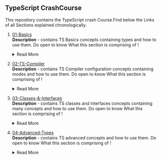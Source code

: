 ## TypeScript CrashCourse
This repository contains the TypeScript crash Course.Find below the Links of all Sections explained chronologically.

1. [01-Basics](https://github.com/vivek9142/TypeScript_CrashCourse/tree/main/01-Basics "TS Basics")
   <br/> **Description** - contains TS Basics concepts containing types and how to use them. Do open to know What this section is comprising of ! 
     
   <details>
           <summary>Read More</summary>
           <ol>
                <li>Number Type</li>
                <li>String Type</li>
                <li>Boolean Type</li>
                <li>object Type</li>
                <li>Array Type</li>
                <li>Tuple Type</li>
                <li>Enum Type</li>
                <li>Any Type</li>
                <li>Union Type</li>
                <li>Return Type & Void</li>
                <li>Unknown Type</li>
                <li>Never Type</li>
           </ol>
    </details>
2. [02-TS-Compiler](https://github.com/vivek9142/TypeScript_CrashCourse/tree/main/02-TS-Compiler "TS Compiler")
   <br/> **Description** - contains TS Compiler configuration concepts containing modes and how to use them. Do open to know What this section is comprising of ! 
     
   <details>
           <summary>Read More</summary>
           <ol>
                <li>Adding Watch Mode</li>
                <li>Compiling the Entire Project / Multiple Files</li>
                <li>Including & Excluding Files</li>
                <li>Exclude option</li>
                <li>Include option</li>
                <li>File option</li>
                <li>Setting a Compilation Target</li>
                <li>and many more...</li>
           </ol>
    </details>

3.   [03-Classes-&-Interfaces](https://github.com/vivek9142/TypeScript_CrashCourse/tree/main/03-Classes-%26-Interfaces "Classes & Interfaces")
     <br/> **Description** - contains TS classes and interfaces concepts containing many concepts and how to use them. Do open to know What this section is comprising of ! 
     
     <details>
               <summary>Read More</summary>
               <ol>
                    <li>
                         Classes
                         <details>
                              <summary>Details</summary>
                              <ol>
                                   <li>Classes </li>
                                   <li>Access Modifier</li>
                                   <li>Inheritance</li>
                                   <li>Getters & Setters</li>
                                   <li>Static Properties & Methods</li>
                                   <li>Abstract Methods</li>
                                   <li>Singleton & Private Constructors</li>
                              </ol>
                         </details>
                    </li>
                    <li>
                         Interfaces
                         <details>
                              <summary>Details</summary>
                              <ol>
                                   <li>Interface</li>
                                   <li>Difference b/w Interface-Type</li>
                                   <li>Extending Interface</li>
                                   <li>Interfaces as Function Types</li>
                                   <li>Optional Parameters & Properties</li>
                              </ol>
                         </details>
                    </li>
               </ol>
     </details>

4.   [04-Advanced-Types](https://github.com/vivek9142/TypeScript_CrashCourse/tree/main/04-Advanced-Types "Advanced Types")
     <br/> **Description** - contains TS advanced concepts and how to use them. Do open to know What this section is comprising of ! 
          
        <details>
                <summary>Read More</summary>
                <ol>
                     <li>Intersection Types</li>
                     <li>TypeGuards</li>
                     <li>Discriminating Unions</li>
                     <li>Type Casting</li>
                     <li>Index Properties</li>
                     <li>Function Overloads</li>
                     <li>Optional Chaining</li>
                     <li>Nullish Coalescing</li>
                </ol>
         </details>
